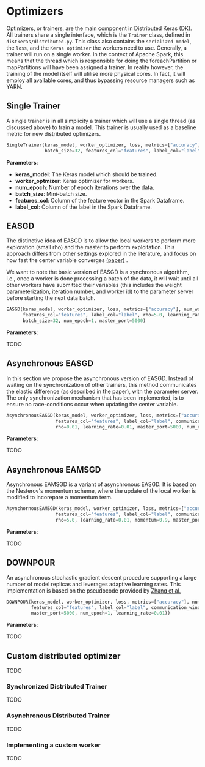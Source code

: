 # Optimizers

Optimizers, or trainers, are the main component in Distributed Keras (DK). All trainers share a single interface, which is the `Trainer` class, defined in `distkeras/distributed.py`. This class also contains the `serialized model`, the `loss`, and the `Keras optimizer` the workers need to use. Generally, a trainer will run on a single worker. In the context of Apache Spark, this means that the thread which is responsible for doing the foreachPartition or mapPartitions will have been assigned a trainer. In reality however, the training of the model itself will utilise more physical cores. In fact, it will employ all available cores, and thus bypassing resource managers such as YARN.

## Single Trainer

A single trainer is in all simplicity a trainer which will use a single thread (as discussed above) to train a model. This trainer is usually used as a baseline metric for new distributed optimizers.

```python
SingleTrainer(keras_model, worker_optimizer, loss, metrics=["accuracy"], num_epoch=1,
              batch_size=32, features_col="features", label_col="label")
```
**Parameters**:

- **keras_model**:            The Keras model which should be trained.
- **worker_optmizer**:        Keras optimizer for workers.
- **num_epoch**:              Number of epoch iterations over the data.
- **batch_size**:             Mini-batch size.
- **features_col**:           Column of the feature vector in the Spark Dataframe.
- **label_col**:              Column of the label in the Spark Dataframe.

## EASGD

The distinctive idea of EASGD is to allow the local workers to perform more exploration (small rho) and the master to perform exploitation. This approach differs from other settings explored in the literature, and focus on how fast the center variable converges [(paper)](https://arxiv.org/pdf/1412.6651.pdf) .

We want to note the basic version of EASGD is a synchronous algorithm, i.e., once a worker is done processing a batch of the data, it will wait until all other workers have submitted their variables (this includes the weight parameterization, iteration number, and worker id) to the parameter server before starting the next data batch.

```python
EASGD(keras_model, worker_optimizer, loss, metrics=["accuracy"], num_workers=2, 
      features_col="features", label_col="label", rho=5.0, learning_rate=0.01, 
      batch_size=32, num_epoch=1, master_port=5000)
```

**Parameters**:

TODO

## Asynchronous EASGD

In this section we propose the asynchronous version of EASGD. Instead of waiting on the synchronization of other trainers, this method communicates the elastic difference (as described in the paper), with the parameter server. The only synchronization mechanism that has been implemented, is to ensure no race-conditions occur when updating the center variable.

```python
AsynchronousEASGD(keras_model, worker_optimizer, loss, metrics=["accuracy"], num_workers=2, batch_size=1000,
                  features_col="features", label_col="label", communication_window=3,
                  rho=0.01, learning_rate=0.01, master_port=5000, num_epoch=1)
```

**Parameters**:

TODO

## Asynchronous EAMSGD

Asynchronous EAMSGD is a variant of asynchronous EASGD. It is based on the Nesterov's momentum scheme, where the update of the local worker is modified to incorepare a momentum term.

```python
AsynchornousEAMSGD(keras_model, worker_optimizer, loss, metrics=["accuracy"], num_workers=2, batch_size=32,
                  features_col="features", label_col="label", communication_window=10,
                  rho=5.0, learning_rate=0.01, momentum=0.9, master_port=5000, num_epoch=1)
```

**Parameters**:

TODO

## DOWNPOUR

An asynchronous stochastic gradient descent procedure supporting a large number of model replicas and leverages adaptive learning rates. This implementation is based on the pseudocode provided by [Zhang et al.](https://arxiv.org/pdf/1412.6651.pdf)

```python
DOWNPOUR(keras_model, worker_optimizer, loss, metrics=["accuracy"], num_workers=2, batch_size=1000,
         features_col="features", label_col="label", communication_window=5,
         master_port=5000, num_epoch=1, learning_rate=0.01))
```

**Parameters**:

TODO

## Custom distributed optimizer

TODO

### Synchronized Distributed Trainer

TODO

### Asynchronous Distributed Trainer

TODO

### Implementing a custom worker

TODO
